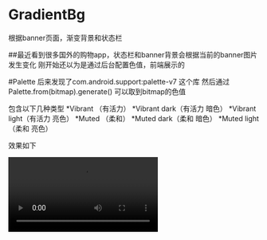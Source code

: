 # GradientBg
根据banner页面，渐变背景和状态栏

##最近看到很多国外的购物app，状态栏和banner背景会根据当前的banner图片发生变化
刚开始还以为是通过后台配置色值，前端展示的

#Palette
后来发现了com.android.support:palette-v7 这个库
然后通过Palette.from(bitmap).generate()
可以取到bitmap的色值

包含以下几种类型
*Vibrant （有活力）
*Vibrant dark（有活力 暗色）
*Vibrant light（有活力 亮色）
*Muted （柔和）
*Muted dark（柔和 暗色）
*Muted light（柔和 亮色）

效果如下

![video](https://github.com/haoyuliu/GradientBg/blob/master/20190904_180626.mp4)


